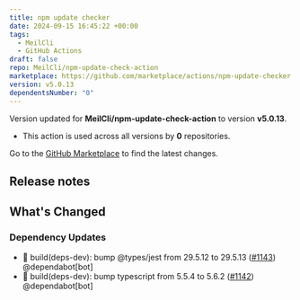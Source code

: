 ```yaml
---
title: npm update checker
date: 2024-09-15 16:45:22 +00:00
tags:
  - MeilCli
  - GitHub Actions
draft: false
repo: MeilCli/npm-update-check-action
marketplace: https://github.com/marketplace/actions/npm-update-checker
version: v5.0.13
dependentsNumber: "0"
---
```



Version updated for **MeilCli/npm-update-check-action** to version **v5.0.13**.
- This action is used across all versions by **0** repositories.

Go to the [GitHub Marketplace](https://github.com/marketplace/actions/npm-update-checker) to find the latest changes.

## Release notes

## What's Changed
### Dependency Updates
- :green_book: build(deps-dev): bump @types/jest from 29.5.12 to 29.5.13 ([#1143](https://github.com/MeilCli/npm-update-check-action/pull/1143)) @dependabot[bot]
- :green_book: build(deps-dev): bump typescript from 5.5.4 to 5.6.2 ([#1142](https://github.com/MeilCli/npm-update-check-action/pull/1142)) @dependabot[bot]
